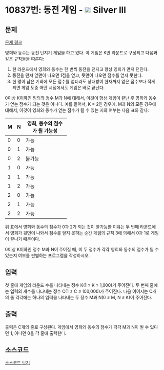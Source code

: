 # 10837번: 동전 게임 - <img src="https://static.solved.ac/tier_small/8.svg" style="height:20px" /> Silver III

<!-- performance -->

<!-- 문제 제출 후 깃허브에 푸시를 했을 때 제출한 코드의 성능이 입력될 공간입니다.-->

<!-- end -->

## 문제

[문제 링크](https://boj.kr/10837)


<p>영희와 동수는 동전 던지기 게임을 하고 있다. 이 게임은 K번 라운드로 구성되고 다음과 같은 규칙들을 따른다:</p>

<ol>
<li>한 라운드에서 영희와 동수는 한 번씩 동전을 던지고 항상 영희가 먼저 던진다.&nbsp;</li>
<li>동전을 던져 앞면이 나오면 1점을 얻고, 뒷면이 나오면 점수를 얻지 못한다.&nbsp;</li>
<li>한 명이 남은 기회에 모든 점수를 얻더라도 상대방이 현재까지 얻은 점수보다 작게 되면 게임 도중 어떤 시점에서도 게임은 바로 끝난다.&nbsp;</li>
</ol>

<p>0이상 K이하인 임의의 정수 M과 N에 대해서, 이것이 항상 게임이 끝난 후 영희와 동수가 얻는 점수가 되는 것은 아니다. 예를 들어서, K = 2인 경우에, M과 N의 모든 경우에 대해서, 이것이 영희와 동수가 얻는 점수가 될 수 있는 지의 여부는 다음 표와 같다:</p>

<table class="table table-bordered" style="width:40%">
<thead>
<tr>
<th>M</th>
<th>N</th>
<th>영희, 동수의 점수가 될 가능성</th>
</tr>
</thead>
<tbody>
<tr>
<td>0</td>
<td>0</td>
<td>가능</td>
</tr>
<tr>
<td>0</td>
<td>1</td>
<td>가능</td>
</tr>
<tr>
<td>0</td>
<td>2</td>
<td>불가능</td>
</tr>
<tr>
<td>1</td>
<td>0</td>
<td>가능</td>
</tr>
<tr>
<td>1</td>
<td>1</td>
<td>가능</td>
</tr>
<tr>
<td>1</td>
<td>2</td>
<td>가능</td>
</tr>
<tr>
<td>2</td>
<td>0</td>
<td>가능</td>
</tr>
<tr>
<td>2</td>
<td>1</td>
<td>가능</td>
</tr>
<tr>
<td>2</td>
<td>2</td>
<td>가능</td>
</tr>
</tbody>
</table>

<p>위 표에서 영희와 동수의 점수가 0과 2가 되는 것이 불가능한 이유는 두 번째 라운드에서 영희가 뒷면이 나와서 점수를 얻지 못하는 순간 게임의 규칙 3에 의해서 0과 1로 게임이 끝나기 때문이다.&nbsp;</p>

<p>0이상 K이하인 정수 M과 N이 주어질 때, 이 두 정수가 각각 영희와 동수의 점수가 될 수 있는지 여부를 판별하는 프로그램을 작성하시오.</p>



## 입력


<p>첫 줄에 게임의 라운드 수를 나타내는 정수 K(1 ≤ K ≤ 1,000)가 주어진다. 두 번째 줄에는 입력의 개수를 나타내는 정수 C(1 ≤ C ≤ 100,000)가 주어진다. 다음 이어지는 C개의 줄 각각에는 하나의 입력을 나타내는 두 정수 M과 N(0 ≤ M, N ≤ K)이 주어진다.&nbsp;</p>



## 출력


<p>출력은 C개의 줄로 구성된다. 게임에서 영희와 동수의 점수가 각각 M과 N이 될 수 있다면 1, 아니면 0을 각 줄에 출력한다.&nbsp;</p>



## 소스코드

[소스코드 보기](동전%20게임.cpp)